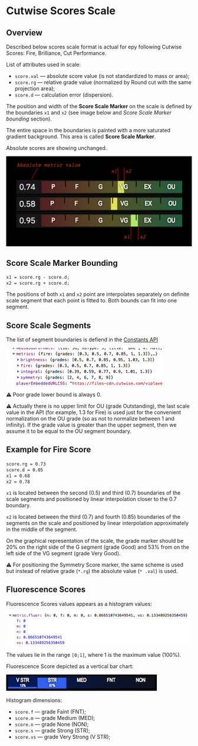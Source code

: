 # Cutwise Scores Scale

## Overview

Described below scores scale format is actual for еру following Cutwise Scores: Fire, Brilliance, Cut Performance.

List of attributes used in scale:

- `score.val` — absolute score value (is not standardized to mass or area);
- `score.rg` — relative grade value (normalized by Round cut with the same projection area);
- `score.d` — calculation error (dispersion).

The position and width of the **Score Scale Marker** on the scale is defined by the boundaries `x1` and `x2` (see image below and _Score Scale Marker bounding_ section).

The entire space in the boundaries is painted with a more saturated gradient background. This area is called **Score Scale Marker**.

Absolute scores are showing unchanged.

![Fig.1](img/scores-scale.png)

## Score Scale Marker Bounding

```
x1 = score.rg - score.d;
x2 = score.rg + score.d;
```

The positions of both `x1` and `x2` point are interpolates separately on definite scale segment that each point is fitted to. Both bounds can fit into one segment.

## Score Scale Segments

The list of segment boundaries is defiend in the [Constants API](constants-api.md)

![Fig.1](img/score-boundaries.png)

⚠️ Poor grade lower bound is always 0.

⚠️ Actually there is no upper limit for OU (grade Outstanding), the last scale value in the API (for example, 1.3 for Fire) is used just for the convenient normalization on the OU grade (so as not to normalize between 1 and infinity). If the grade value is greater than the upper segment, then we assume it to be equal to the OU segment boundary.

## Example for Fire Score

```
score.rg = 0.73
score.d = 0.05
x1 = 0.68
x2 = 0.78
```

`x1` is located between the second (0.5) and third (0.7) boundaries of the scale segments and positioned by linear interpolation closer to the 0.7 boundary.

`x2` is located between the third (0.7) and fourth (0.85) boundaries of the segments on the scale and positioned by linear interpolation approximately in the middle of the segment.

On the graphical representation of the scale, the grade marker should be 20% on the right side of the G segment (grade Good) and 53% from on the left side of the VG segment (grade Very Good).

⚠️ For positioning the Symmetry Score marker, the same scheme is used but instead of relative grade (`*.rg`) the absolute value (`* .val`) is used.

## Fluorescence Scores

Fluorescence Scores values appears as a histogram values:

![Fig.1](img/score-fluor-1.png)

The values lie in the range `[0;1]`, where 1 is the maximum value (100%).

Fluorescence Score depicted as a vertical bar chart:

![Fig.1](img/score-fluor-2.png)

Histogram dimensions:

- `score.f` — grade Faint (FNT);
- `score.m` — grade Medium (MED);
- `score.n` — grade None (NON);
- `score.s` — grade Strong (STR);
- `score.vs` — grade Very Strong (V STR);
